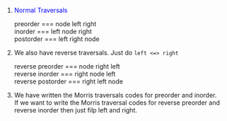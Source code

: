 1. <p style = "color : blue"> Normal Traversals </p>
   preorder   === node left  right<br>
   inorder    === left node  right<br>
   postorder  === left right node<br>

2. We also have reverse traversals. Just do `left <=> right`

   reverse preorder  === node right left<br>
   reverse inorder   === right node left<br>
   reverse postorder === right left node<br>

3. We have written the Morris traversals codes for preorder and inorder.<br>
   If we want to write the Morris traversal codes for reverse preorder and reverse inorder then just filp left and right.